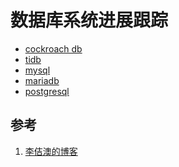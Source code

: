 <!-- toc -->
# 数据库系统进展跟踪

* [cockroach db](https://www.cockroachlabs.com/blog/)
* [tidb](https://pingcap.com/blog-cn/)
* [mysql](https://www.mysql.com/)
* [mariadb](https://mariadb.org/)
* [postgresql](https://www.postgresql.org/)

## 参考

1. [李佶澳的博客][1]

[1]: https://www.lijiaocn.com "李佶澳的博客"
